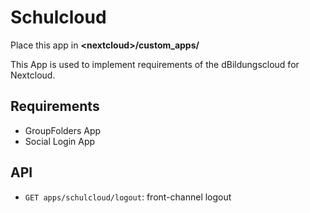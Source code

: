 # Schulcloud

Place this app in **\<nextcloud\>/custom_apps/**

This App is used to implement requirements of the dBildungscloud for Nextcloud.

## Requirements

- GroupFolders App
- Social Login App

## API

- `GET apps/schulcloud/logout`: front-channel logout